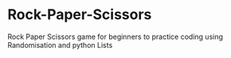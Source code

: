 # Rock-Paper-Scissors
Rock Paper Scissors game for beginners to practice coding using Randomisation and python Lists
